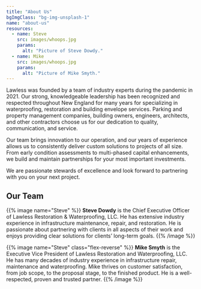 ```yaml
---
title: "About Us"
bgImgClass: "bg-img-unsplash-1"
name: "about-us"
resources:
  - name: Steve
    src: images/whoops.jpg
    params:
      alt: "Picture of Steve Dowdy."
  - name: Mike
    src: images/whoops.jpg
    params:
      alt: "Picture of Mike Smyth."
---
```


Lawless was founded by a team of industry experts during the pandemic in 2021. Our strong, knowledgeable leadership has been recognized and respected throughout New England for many years for specializing in waterproofing, restoration and building envelope services. Parking and property management companies, building owners, engineers, architects, and other contractors choose us for our dedication to quality, communication, and service.

Our team brings innovation to our operation, and our years of experience allows us to consistently deliver custom solutions to projects of all size. From early condition assessments to multi-phased capital enhancements, we build and maintain partnerships for your most important investments.

We are passionate stewards of excellence and look forward to partnering with you on your next project.

## Our Team

{{% image name="Steve" %}}
**Steve Dowdy** is the Chief Executive Officer of Lawless Restoration & Waterproofing, LLC. He has extensive industry experience in infrastructure maintenance, repair, and restoration. He is passionate about partnering with clients in all aspects of their work and enjoys providing clear solutions for clients’ long-term goals.
{{% /image %}}

{{% image name="Steve" class="flex-reverse" %}}
**Mike Smyth** is the Executive Vice President of Lawless Restoration and Waterproofing, LLC. He has many decades of industry experience in infrastructure repair, maintenance and waterproofing. Mike thrives on customer satisfaction, from job scope, to the proposal stage, to the finished product. He is a well-respected, proven and trusted partner.
{{% /image %}}
